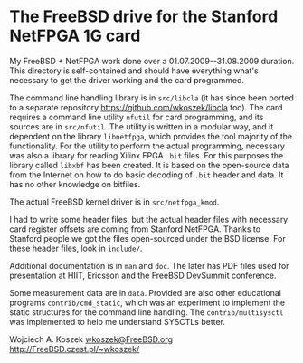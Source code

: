 # The FreeBSD drive for the Stanford NetFPGA 1G card

My FreeBSD + NetFPGA work done over a 01.07.2009--31.08.2009 duration. This
directory is self-contained and should have everything what's necessary to
get the driver working and the card programmed.

The command line handling library is in `src/libcla` (it has since been
ported to a separate repository https://github.com/wkoszek/libcla too).
The card requires a command line utility `nfutil` for card programming, and
its sources are in `src/nfutil`. The utility is written in a modular way,
and it dependent on the library `libnetfpga`, which provides the tool
majority of the functionality. For the utility to perform the actual
programming, necessary was also a library for reading Xilinx FPGA `.bit` files.
For this purposes the library called `libxbf` has been created. It is based on the
open-source data from the Internet on how to do basic decoding of `.bit`
header and data. It has no other knowledge on bitfiles.

The actual FreeBSD kernel driver is in `src/netfpga_kmod`.

I had to write some header files, but the actual header files with necessary
card register offsets are coming from Stanford NetFPGA. Thanks to Stanford
people we got the files open-sourced under the BSD license. For these header
files, look in `include/`.

Additional documentation is in `man` and `doc`. The later has PDF files used
for presentation at HIIT, Ericsson and  the FreeBSD DevSummit conference.

Some measurement data are in `data`. Provided are also other educational
programs `contrib/cmd_static`, which was an experiment to implement the
static structures for the command line handling. The `contrib/multisysctl`
was implemented to help me understand SYSCTLs better.


Wojciech A. Koszek
wkoszek@FreeBSD.org
http://FreeBSD.czest.pl/~wkoszek/
